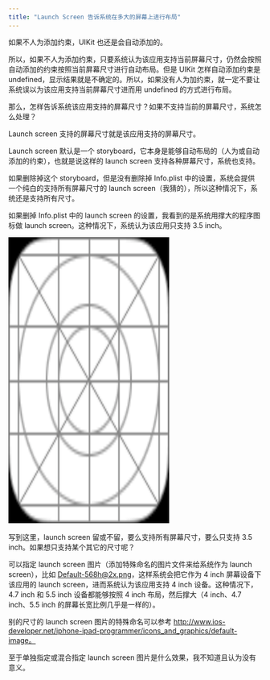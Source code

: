 ```yaml
---
title: "Launch Screen 告诉系统在多大的屏幕上进行布局"
---
```


如果不人为添加约束，UIKit 也还是会自动添加的。

所以，如果不人为添加约束，只要系统认为该应用支持当前屏幕尺寸，仍然会按照自动添加的约束按照当前屏幕尺寸进行自动布局。但是 UIKit 怎样自动添加约束是 undefined，显示结果就是不确定的。所以，如果没有人为加约束，就一定不要让系统误以为该应用支持当前屏幕尺寸进而用 undefined 的方式进行布局。

那么，怎样告诉系统该应用支持的屏幕尺寸？如果不支持当前的屏幕尺寸，系统怎么处理？

Launch screen 支持的屏幕尺寸就是该应用支持的屏幕尺寸。

Launch screen 默认是一个 storyboard，它本身是能够自动布局的（人为或自动添加的约束），也就是说这样的 launch screen 支持各种屏幕尺寸，系统也支持。

如果删除掉这个 storyboard，但是没有删除掉 Info.plist 中的设置，系统会提供一个纯白的支持所有屏幕尺寸的 launch screen（我猜的），所以这种情况下，系统还是支持所有尺寸。

如果删掉 Info.plist 中的 launch screen 的设置，我看到的是系统用撑大的程序图标做 launch screen。这种情况下，系统认为该应用只支持 3.5 inch。

![](/img/002.png)

写到这里，launch screen 留或不留，要么支持所有屏幕尺寸，要么只支持 3.5 inch。如果想只支持某个其它的尺寸呢？

可以指定 launch screen 图片（添加特殊命名的图片文件来给系统作为 launch screen），比如 Default-568h@2x.png，这样系统会把它作为 4 inch 屏幕设备下该应用的 launch screen，进而系统认为该应用支持 4 inch 设备。这种情况下，4.7 inch 和 5.5 inch 设备都能够按照 4 inch 布局，然后撑大（4 inch、4.7 inch、5.5 inch 的屏幕长宽比例几乎是一样的）。

别的尺寸的 launch screen 图片的特殊命名可以参考 http://www.ios-developer.net/iphone-ipad-programmer/icons_and_graphics/default-image。

至于单独指定或混合指定 launch screen 图片是什么效果，我不知道且认为没有意义。
